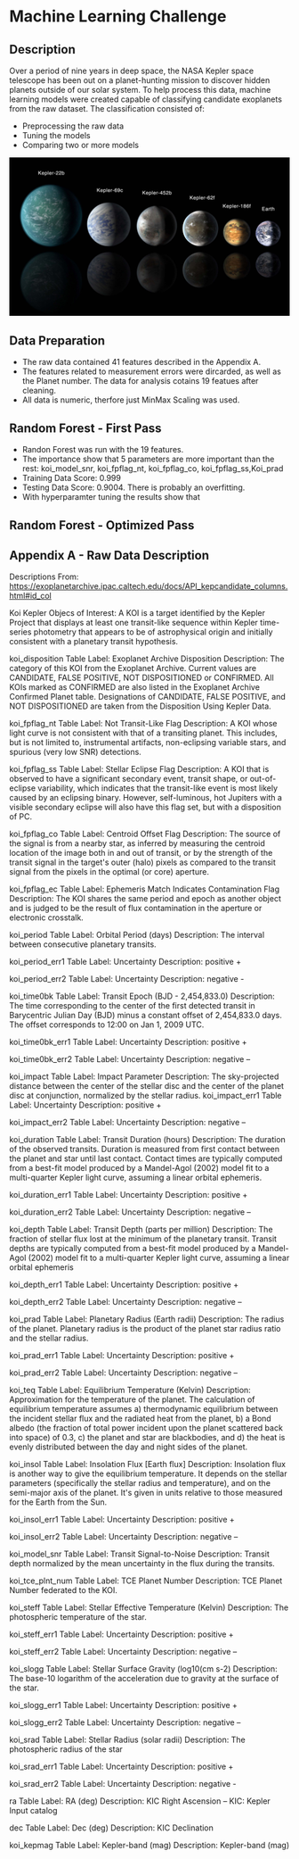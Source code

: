 # Machine Learning Challenge

## Description
Over a period of nine years in deep space, the NASA Kepler space telescope has been out on a planet-hunting mission to discover hidden planets outside of our solar system.
To help process this data, machine learning models were created capable of classifying candidate exoplanets from the raw dataset.
The classification consisted of:

* Preprocessing the raw data
* Tuning the models
* Comparing two or more models

![Figure1](Images/exoplanets.jpg)

## Data Preparation
* The raw data contained 41 features described in the Appendix A.
* The features related to measurement errors were dircarded, as well as the Planet number. The data for analysis cotains 19 featues after cleaning.
* All data is numeric, therfore just MinMax Scaling was used.

## Random Forest - First Pass
* Randon Forest was run with the 19 features.
* The importance show that 5 parameters are more important than the rest: koi_model_snr, koi_fpflag_nt, koi_fpflag_co, koi_fpflag_ss,Koi_prad
* Training Data Score: 0.999
* Testing Data Score: 0.9004. There is probably an overfitting.
* With hyperparamter tuning the results show that

## Random Forest - Optimized Pass


## Appendix A - Raw Data Description
Descriptions From: https://exoplanetarchive.ipac.caltech.edu/docs/API_kepcandidate_columns.html#id_col

Koi
Kepler Objecs of Interest: A KOI is a target identified by the Kepler Project that displays at least one transit-like sequence within Kepler time-series photometry that appears to be of astrophysical origin and initially consistent with a planetary transit hypothesis.

koi_disposition
Table Label: Exoplanet Archive Disposition
Description:  The category of this KOI from the Exoplanet Archive. Current values are CANDIDATE, FALSE POSITIVE, NOT DISPOSITIONED or CONFIRMED. All KOIs marked as CONFIRMED are also listed in the Exoplanet Archive Confirmed Planet table. Designations of CANDIDATE, FALSE POSITIVE, and NOT DISPOSITIONED are taken from the Disposition Using Kepler Data.

koi_fpflag_nt
Table Label: Not Transit-Like Flag
Description: A KOI whose light curve is not consistent with that of a transiting planet. This includes, but is not limited to, instrumental artifacts, non-eclipsing variable stars, and spurious (very low SNR) detections.

koi_fpflag_ss
Table Label: Stellar Eclipse Flag
Description: A KOI that is observed to have a significant secondary event, transit shape, or out-of-eclipse variability, which indicates that the transit-like event is most likely caused by an eclipsing binary. However, self-luminous, hot Jupiters with a visible secondary eclipse will also have this flag set, but with a disposition of PC.

koi_fpflag_co
Table Label: Centroid Offset Flag
Description: The source of the signal is from a nearby star, as inferred by measuring the centroid location of the image both in and out of transit, or by the strength of the transit signal in the target's outer (halo) pixels as compared to the transit signal from the pixels in the optimal (or core) aperture.

koi_fpflag_ec
Table Label: Ephemeris Match Indicates Contamination Flag
Description: The KOI shares the same period and epoch as another object and is judged to be the result of flux contamination in the aperture or electronic crosstalk.

koi_period
Table Label: Orbital Period (days)
Description: The interval between consecutive planetary transits.

koi_period_err1
Table Label: Uncertainty
Description: positive +

koi_period_err2
Table Label: Uncertainty
Description: negative -

koi_time0bk
Table Label:  Transit Epoch (BJD - 2,454,833.0)
Description: The time corresponding to the center of the first detected transit in Barycentric Julian Day (BJD) minus a constant offset of 2,454,833.0 days. The offset corresponds to 12:00 on Jan 1, 2009 UTC.

koi_time0bk_err1
Table Label: Uncertainty
Description: positive +

koi_time0bk_err2
Table Label: Uncertainty
Description: negative –

koi_impact
Table Label: Impact Parameter
Description: The sky-projected distance between the center of the stellar disc and the center of the planet disc at conjunction, normalized by the stellar radius.
koi_impact_err1
Table Label: Uncertainty
Description: positive +

koi_impact_err2
Table Label: Uncertainty
Description: negative –

koi_duration
Table Label: Transit Duration (hours)
Description: The duration of the observed transits. Duration is measured from first contact between the planet and star until last contact. Contact times are typically computed from a best-fit model produced by a Mandel-Agol (2002) model fit to a multi-quarter Kepler light curve, assuming a linear orbital ephemeris.

koi_duration_err1
Table Label: Uncertainty
Description: positive +

koi_duration_err2
Table Label: Uncertainty
Description: negative –

koi_depth
Table Label: Transit Depth (parts per million)
Description: The fraction of stellar flux lost at the minimum of the planetary transit. Transit depths are typically computed from a best-fit model produced by a Mandel-Agol (2002) model fit to a multi-quarter Kepler light curve, assuming a linear orbital ephemeris

koi_depth_err1
Table Label: Uncertainty
Description: positive +

koi_depth_err2
Table Label: Uncertainty
Description: negative –

koi_prad
Table Label: Planetary Radius (Earth radii)
Description: The radius of the planet. Planetary radius is the product of the planet star radius ratio and the stellar radius.

koi_prad_err1
Table Label: Uncertainty
Description: positive +

koi_prad_err2
Table Label: Uncertainty
Description: negative –

koi_teq
Table Label: Equilibrium Temperature (Kelvin)
Description: Approximation for the temperature of the planet. The calculation of equilibrium temperature assumes a) thermodynamic equilibrium between the incident stellar flux and the radiated heat from the planet, b) a Bond albedo (the fraction of total power incident upon the planet scattered back into space) of 0.3, c) the planet and star are blackbodies, and d) the heat is evenly distributed between the day and night sides of the planet.

koi_insol
Table Label: Insolation Flux [Earth flux]
Description: Insolation flux is another way to give the equilibrium temperature. It depends on the stellar parameters (specifically the stellar radius and temperature), and on the semi-major axis of the planet. It's given in units relative to those measured for the Earth from the Sun.

koi_insol_err1
Table Label: Uncertainty
Description: positive +

koi_insol_err2
Table Label: Uncertainty
Description: negative –

koi_model_snr
Table Label: Transit Signal-to-Noise
Description: Transit depth normalized by the mean uncertainty in the flux during the transits.

koi_tce_plnt_num
Table Label: TCE Planet Number
Description: TCE Planet Number federated to the KOI.

koi_steff
Table Label: Stellar Effective Temperature (Kelvin)
Description: The photospheric temperature of the star.

koi_steff_err1
Table Label: Uncertainty
Description: positive +

koi_steff_err2
Table Label: Uncertainty
Description: negative –

koi_slogg
Table Label: Stellar Surface Gravity (log10(cm s-2)
Description: The base-10 logarithm of the acceleration due to gravity at the surface of the star.

koi_slogg_err1
Table Label: Uncertainty
Description: positive +

koi_slogg_err2
Table Label: Uncertainty
Description: negative –

koi_srad
Table Label: Stellar Radius (solar radii)
Description: The photospheric radius of the star

koi_srad_err1
Table Label: Uncertainty
Description: positive +

koi_srad_err2
Table Label: Uncertainty
Description: negative -

ra
Table Label:  RA (deg)
Description: KIC Right Ascension – KIC: Kepler Input catalog

dec
Table Label:  Dec (deg)
Description:  KIC Declination


koi_kepmag
Table Label:  Kepler-band (mag)
Description: Kepler-band (mag)


